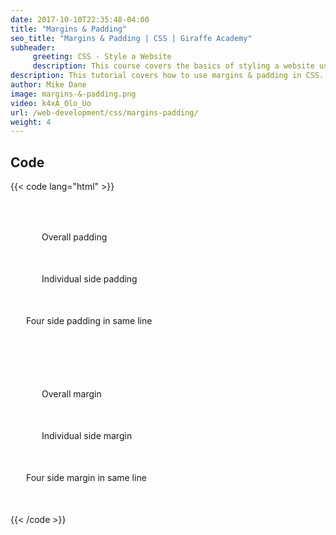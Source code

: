 ```yaml
---
date: 2017-10-10T22:35:48-04:00
title: "Margins & Padding"
seo_title: "Margins & Padding | CSS | Giraffe Academy"
subheader:
     greeting: CSS - Style a Website
     description: This course covers the basics of styling a website using CSS. Work your way through the videos and we'll teach you everything you need to know to style a basic website!
description: This tutorial covers how to use margins & padding in CSS.
author: Mike Dane
image: margins-&-padding.png
video: k4xA_Olo_Uo
url: /web-development/css/margins-padding/
weight: 4
---
```


## Code

{{< code lang="html" >}}
<!-- Padding -->
<div style="padding: 50px;">
     Overall padding
</div>

<div style="padding-left: 50px; padding-right: 50px;">
     Individual side padding
</div>

<div style="padding: 50px 25px 50px 25px;">
     Four side padding in same line
</div>

<!-- Margin -->
<div style="margin: 50px;">
     Overall margin
</div>

<div style="margin-left: 50px; margin-right: 50px;">
     Individual side margin
</div>

<div style="margin: 50px 25px 50px 25px;">
     Four side margin in same line
</div>
{{< /code >}}